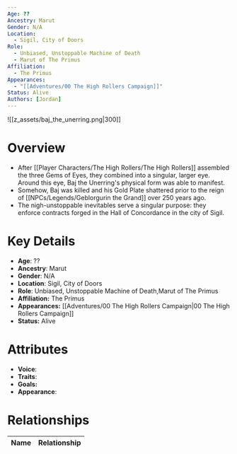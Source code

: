 ```yaml
---
Age: ??
Ancestry: Marut
Gender: N/A
Location:
  - Sigil, City of Doors
Role:
  - Unbiased, Unstoppable Machine of Death
  - Marut of The Primus
Affiliation:
  - The Primus
Appearances:
  - "[[Adventures/00 The High Rollers Campaign]]"
Status: Alive
Authors: [Jordan]
---
```

![[z_assets/baj_the_unerring.png|300]]

# Overview
- After [[Player Characters/The High Rollers/The High Rollers]] assembled the three Gems of Eyes, they combined into a singular, larger eye. Around this eye, Baj the Unerring's physical form was able to manifest.
- Somehow, Baj was killed and his Gold Plate shattered prior to the reign of [[NPCs/Legends/Geblorgurin the Grand]] over 250 years ago.
- The nigh-unstoppable inevitables serve a singular purpose: they enforce contracts forged in the Hall of Concordance in the city of Sigil.

# Key Details
- **Age**: ??
- **Ancestry**: Marut
- **Gender**: N/A
- **Location**: Sigil, City of Doors
- **Role**: Unbiased, Unstoppable Machine of Death,Marut of The Primus
- **Affiliation:** The Primus
- **Appearances:** [[Adventures/00 The High Rollers Campaign\|00 The High Rollers Campaign]]
- **Status:** Alive

# Attributes
- **Voice**: 
- **Traits**: 
- **Goals:** 
- **Appearance**: 

# Relationships

| Name | Relationship |
| ---- | ------------ |

